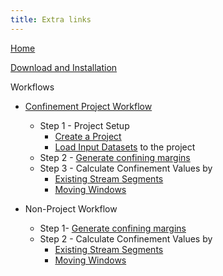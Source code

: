 ```yaml
---
title: Extra links
---
```



[Home](https://github.com/SouthForkResearch/confinementtool/wiki)

[Download and Installation](Releases)

Workflows

* [Confinement Project Workflow](https://github.com/SouthForkResearch/ConfinementTool/wiki/About-Confinement-Projects)
  * Step 1 - Project Setup
    * [Create a Project](https://github.com/SouthForkResearch/ConfinementTool/wiki/Create-a-Project) 
    * [Load Input Datasets](https://github.com/SouthForkResearch/ConfinementTool/wiki/Load-Input-Datasets) to the project
  * Step 2 - [Generate confining margins](https://github.com/SouthForkResearch/ConfinementTool/wiki/Generate-Confining-Margins) 
  * Step 3 - Calculate Confinement Values by 
    * [Existing Stream Segments](https://github.com/SouthForkResearch/ConfinementTool/wiki/Calculating-Confinement)
    * [Moving Windows](MovingWindowTool)

* Non-Project Workflow
    * Step 1- [Generate confining margins](https://github.com/SouthForkResearch/ConfinementTool/wiki/Generate-Confining-Margins) 
    * Step 2 -  Calculate Confinement Values by
      * [Existing Stream Segments](https://github.com/SouthForkResearch/ConfinementTool/wiki/Calculating-Confinement)
      * [Moving Windows](MovingWindowTool)


